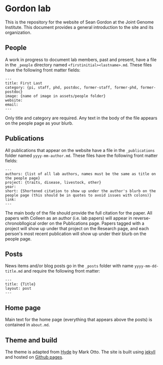 # Gordon lab

This is the repository for the website of Sean Gordon at the Joint Genome Institute.  This document provides a general introduction to the site and its organization.

## People

A work in progress to document lab members, past and present, have a file in the `_people` directory named `<firstinitial><lastname>.md`.  These files have the following front matter fields:


```
---
title: First Last
category: {pi, staff, phd, postdoc, former-staff, former-phd, former-postdoc}
image: {name of image in assets/people folder}
website:
email:
---
```
Only title and category are required.  Any text in the body of the file appears on the people page as your blurb.

## Publications

All publications that appear on the website have a file in the `_publications` folder named `yyyy-mm-author.md`.  These files have the following front matter fields:

```
---
authors: {list of all lab authors, names must be the same as title on the people page}
project: {traits, disease, livestock, other}
year:
short: {Shortened citation to show up under the author's blurb on the people page (this should be in quotes to avoid issues with colons)}
link:
---
```
 
The main body of the file should provide the full citation for the paper.  All papers with Colleen as an author (i.e. lab papers) will appear in reverse-chronobllogical order on the Publications page.  Papers tagged with a project will show up under that project on the Research page, and each person's most recent publication will show up under their blurb on the people page.

## Posts

News items and/or blog posts go in the `_posts` folder with name `yyyy-mm-dd-title.md` and require the following front matter:

```
---
title: {Title}
layout: post
---
```

## Home page

Main text for the home page (everything that appears above the posts) is contained in `about.md`.

## Theme and build

The theme is adapted from [Hyde](http://hyde.getpoole.com/about/) by Mark Otto.  The site is built using [jekyll](http://jekyllrb.com/) and hosted on [Github pages](https://pages.github.com/).


